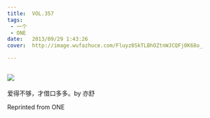 ```yaml
---
title:	VOL.357
tags:
 - 一个
 - ONE
date:	2013/09/29 1:43:26
cover:	http://image.wufazhuce.com/Fluyz8SkTLBhOZtnWJCQFj0K68o_

---
```

![](http://image.wufazhuce.com/Fluyz8SkTLBhOZtnWJCQFj0K68o_)
---

爱得不够，才借口多多。by 亦舒
 
Reprinted from ONE
